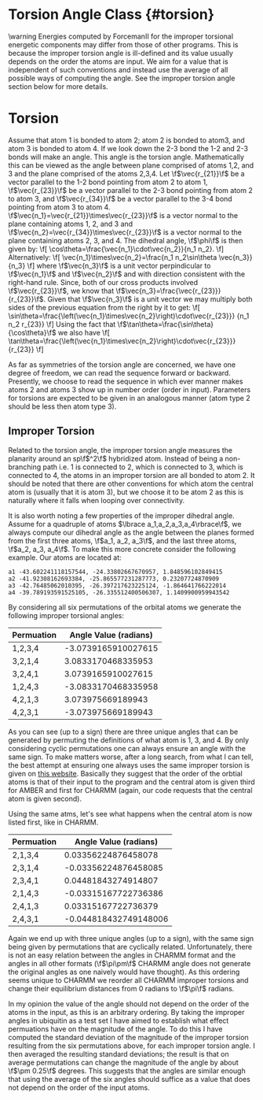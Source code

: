 Torsion Angle Class                                                   {#torsion}
===================

\warning Energies computed by ForcemanII for the improper
torsional energetic components may differ from those of other programs.  This is
because the improper torsion angle is ill-defined and its value usually depends
on the order the atoms are input.  We aim for a value that is independent of
such conventions and instead use the average of all possible ways of computing
the angle.  See the improper torsion angle section below for more details.

# Torsion

Assume that atom 1 is bonded to atom 2; atom 2 is bonded to atom3, and atom 3 is
bonded to atom 4.  If we look down the 2-3 bond the 1-2 and 2-3 bonds will make
an angle.  This angle is the torsion angle.  Mathematically this can be viewed
as the angle between plane comprised of atoms 1,2, and 3 and the plane comprised
of the atoms 2,3,4.  Let \f$\vec{r_{21}}\f$ be a vector
parallel to the 1-2 bond pointing from atom 2 to atom 1, \f$\vec{r_{23}}\f$ be a
vector parallel to the 2-3 bond pointing from atom 2 to atom 3, and 
\f$\vec{r_{34}}\f$ be a vector parallel to the 3-4 bond pointing from atom 3 to
atom 4.  \f$\vec{n_1}=\vec{r_{21}}\times\vec{r_{23}}\f$ is a vector normal to 
the plane containing atoms 1, 2, and 3 and 
\f$\vec{n_2}=\vec{r_{34}}\times\vec{r_{23}}\f$
is a vector normal to the plane containing atoms 2, 3, and 4.  The dihedral
angle, \f$\phi\f$ is then given by:
\f[
\cos\theta=\frac{\vec{n_1}\cdot\vec{n_2}}{n_1 n_2}.
\f]
Alternatively:
\f[
\vec{n_1}\times\vec{n_2}=\frac{n_1 n_2\sin\theta \vec{n_3}}{n_3}
\f]
where \f$\vec{n_3}\f$ is a unit vector perpindicular to \f$\vec{n_1}\f$ and 
\f$\vec{n_2}\f$ and with direction consistent with the right-hand rule.  Since,
both of our cross products involved \f$\vec{r_{23}}\f$, we know that 
\f$\vec{n_3}=\frac{\vec{r_{23}}}{r_{23}}\f$.  Given
that \f$\vec{n_3}\f$ is a unit vector we may multiply both sides of 
the previous equation from the right by it to get:
\f[
\sin\theta=\frac{\left(\vec{n_1}\times\vec{n_2}\right)\cdot\vec{r_{23}}}
                {n_1 n_2 r_{23}}
\f]
Using the fact that \f$\tan\theta=\frac{\sin\theta}{\cos\theta}\f$ we also have
\f[
\tan\theta=\frac{\left(\vec{n_1}\times\vec{n_2}\right)\cdot\vec{r_{23}}}
{r_{23}}
\f]

As far as symmetries of the torsion angle are concerned, we have one degree of
freedom, we can read the sequence forward or backward.  Presently, we choose
to read the sequence in which ever manner makes atoms 2 and atoms 3 show up
in number order (order in input).  Parameters for torsions are expected to be
given in an analogous manner (atom type 2 should be less then atom type 3).

## Improper Torsion

Related to the torsion angle, the improper torsion angle measures the planarity
around an sp\f$^2\f$ hybridized atom.  Instead of being a non-branching path
i.e. 1 is connected to 2, which is connected to 3, which is connected to 4, the
atoms in an improper torsion are all bonded to atom 2.  It should be noted that
there are other conventions for which atom the central atom is (usually that it
is atom 3), but we choose it to be atom 2 as this is naturally where it falls
when looping over connectivity.  

It is also worth noting a few properties of the improper dihedral angle.  Assume
for a quadruple of atoms \$\lbrace a_1,a_2,a_3,a_4\rbrace\f$, we always compute 
our dihedral angle as the angle between the planes formed from the
first three atoms, \f$a_1, a_2, a_3\f$,  and the last three atoms,
\f$a_2, a_3, a_4\f$.
To make this more concrete consider the following example.  Our atoms are
located at:
~~~
a1 -43.602241118157544, -24.33802667670957, 1.848596102849415
a2 -41.92308162693384, -25.865577231287773, 0.23207724870909
a3 -42.76485062010395, -26.397217623225124, -1.864641766222014
a4 -39.789193591525105, -26.335512400506307, 1.1409900959943542
~~~

By considering all six permutations of the orbital atoms we generate the
following improper torsional angles:

| Permuation | Angle Value (radians) |
|------------|-----------------------|
| 1,2,3,4    | -3.0739165910027615   |
| 3,2,1,4    | 3.0833170468335953    |
| 3,2,4,1    | 3.0739165910027615    |
| 1,2,4,3    | -3.0833170468335958   |
| 4,2,1,3    | 3.073975669189943     |
| 4,2,3,1    | -3.073975669189943    |

As you can see (up to a sign) there are three unique angles that can be
generated by permuting the definitions of what atom is 1, 3, and 4.
By only considering cyclic permutations one can always ensure an angle with the
same sign.  To make
matters worse, after a long search, from what I can tell, the best attempt at
ensuring one always uses the same improper torsion is given on
[this website](http://chempedia.info/info/165388/).  Basically they
suggest that the order of the orbtial atoms is that of their input to the
program and the central atom is given third for AMBER and first for CHARMM
(again, our code requests that the central atom is given second).

Using the same atms, let's see what happens when the central atom is now listed
first, like in CHARMM.

| Permuation | Angle Value (radians) |
|------------|-----------------------|
| 2,1,3,4    | 0.03356224876458078   |
| 2,3,1,4    | -0.03356224876458085  |
| 2,3,4,1    | 0.04481843274914807   |
| 2,1,4,3    | -0.03315167722736386  |
| 2,4,1,3    | 0.03315167722736379   |
| 2,4,3,1    | -0.044818432749148006 |

Again we end up with three unique angles (up to a sign), with the same sign
being given by permutations that are cyclically related.  Unfortunately, there
is not an easy relation between the angles in CHARMM format and the angles in
all other formats (\f$\pi\pm\f$ CHARMM angle does not generate the original
angles as one naively would have thought).  As this ordering seems unique to
CHARMM we reorder all CHARMM improper torsions and change their equilibrium
distances from 0 radians to \f$\pi\f$ radians.

In my opinion the value of the angle should not depend on the order of the atoms
in the input, as this is an arbitrary ordering.  By taking the improper angles
in ubiquitin as a test set I have aimed to establish what effect permuations
have on the magnitude of the angle.  To do this I have computed the standard
deviation of the magnitude of the improper torsion resulting from the six
permutations above, for each improper torsion angle.
I then averaged the resulting standard deviations; the result is that on average
permutations can change the magnitude of the angle by about \f$\pm 0.25\f$
degrees.  This suggests that the angles are similar enough that using the
average of the six angles should suffice as a value that does not depend on the
order of the input atoms.
